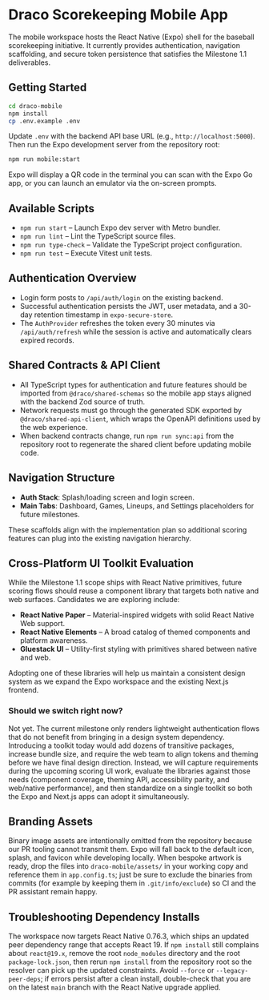 # Draco Scorekeeping Mobile App

The mobile workspace hosts the React Native (Expo) shell for the baseball scorekeeping initiative. It currently provides authentication, navigation scaffolding, and secure token persistence that satisfies the Milestone 1.1 deliverables.

## Getting Started

```bash
cd draco-mobile
npm install
cp .env.example .env
```

Update `.env` with the backend API base URL (e.g., `http://localhost:5000`). Then run the Expo development server from the repository root:

```bash
npm run mobile:start
```

Expo will display a QR code in the terminal you can scan with the Expo Go app, or you can launch an emulator via the on-screen prompts.

## Available Scripts

- `npm run start` – Launch Expo dev server with Metro bundler.
- `npm run lint` – Lint the TypeScript source files.
- `npm run type-check` – Validate the TypeScript project configuration.
- `npm run test` – Execute Vitest unit tests.

## Authentication Overview

- Login form posts to `/api/auth/login` on the existing backend.
- Successful authentication persists the JWT, user metadata, and a 30-day retention timestamp in `expo-secure-store`.
- The `AuthProvider` refreshes the token every 30 minutes via `/api/auth/refresh` while the session is active and automatically clears expired records.

## Shared Contracts & API Client

- All TypeScript types for authentication and future features should be imported from `@draco/shared-schemas` so the mobile app stays aligned with the backend Zod source of truth.
- Network requests must go through the generated SDK exported by `@draco/shared-api-client`, which wraps the OpenAPI definitions used by the web experience.
- When backend contracts change, run `npm run sync:api` from the repository root to regenerate the shared client before updating mobile code.

## Navigation Structure

- **Auth Stack**: Splash/loading screen and login screen.
- **Main Tabs**: Dashboard, Games, Lineups, and Settings placeholders for future milestones.

These scaffolds align with the implementation plan so additional scoring features can plug into the existing navigation hierarchy.

## Cross-Platform UI Toolkit Evaluation

While the Milestone 1.1 scope ships with React Native primitives, future scoring flows should reuse a component library that targets both native and web surfaces. Candidates we are exploring include:

- **React Native Paper** – Material-inspired widgets with solid React Native Web support.
- **React Native Elements** – A broad catalog of themed components and platform awareness.
- **Gluestack UI** – Utility-first styling with primitives shared between native and web.

Adopting one of these libraries will help us maintain a consistent design system as we expand the Expo workspace and the existing Next.js frontend.

### Should we switch right now?

Not yet. The current milestone only renders lightweight authentication flows that do not benefit from bringing in a design system dependency. Introducing a toolkit today would add dozens of transitive packages, increase bundle size, and require the web team to align tokens and theming before we have final design direction. Instead, we will capture requirements during the upcoming scoring UI work, evaluate the libraries against those needs (component coverage, theming API, accessibility parity, and web/native performance), and then standardize on a single toolkit so both the Expo and Next.js apps can adopt it simultaneously.

## Branding Assets

Binary image assets are intentionally omitted from the repository because our PR tooling cannot transmit them. Expo will fall back to the default icon, splash, and favicon while developing locally. When bespoke artwork is ready, drop the files into `draco-mobile/assets/` in your working copy and reference them in `app.config.ts`; just be sure to exclude the binaries from commits (for example by keeping them in `.git/info/exclude`) so CI and the PR assistant remain happy.

## Troubleshooting Dependency Installs

The workspace now targets React Native 0.76.3, which ships an updated peer dependency range that accepts React 19.
If `npm install` still complains about `react@19.x`, remove the root `node_modules` directory and the root `package-lock.json`, then rerun `npm install` from the repository root so the resolver can pick up the updated constraints.
Avoid `--force` or `--legacy-peer-deps`; if errors persist after a clean install, double-check that you are on the latest `main` branch with the React Native upgrade applied.
